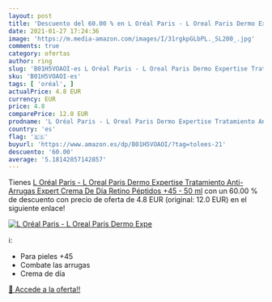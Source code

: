 ```yaml
---
layout: post
title: 'Descuento del 60.00 % en L Oréal Paris - L Oreal Paris Dermo Expe'
date: 2021-01-27 17:24:36
image: 'https://m.media-amazon.com/images/I/31rgkpGLbPL._SL200_.jpg'
comments: true
category: ofertas
author: ring
slug: 'B01H5VOAOI-es L Oréal Paris - L Oreal Paris Dermo Expertise Tratamiento...'
sku: 'B01H5VOAOI-es'
tags: [ 'oréal', ]
actualPrice: 4.8 EUR
currency: EUR
price: 4.8
comparePrice: 12.0 EUR
prodname: 'L Oréal Paris - L Oreal Paris Dermo Expertise Tratamiento Anti- Arrugas Expert  Crema De Día  Retino Péptidos +45 - 50 ml'
country: 'es'
flag: '🇪🇸'
buyurl: 'https://www.amazon.es/dp/B01H5VOAOI/?tag=tolees-21'
descuento: '60.00'
average: '5.18142857142857'
---
```


Tienes [L Oréal Paris - L Oreal Paris Dermo Expertise Tratamiento Anti- Arrugas Expert  Crema De Día  Retino Péptidos +45 - 50 ml](https://www.amazon.es/dp/B01H5VOAOI/?tag=tolees-21) con un 60.00 % de descuento con precio de oferta de 4.8 EUR (original: 12.0 EUR) en el siguiente enlace!

[![L Oréal Paris - L Oreal Paris Dermo Expe](https://m.media-amazon.com/images/I/31rgkpGLbPL._SL200_.jpg)](https://www.amazon.es/dp/B01H5VOAOI/?tag=tolees-21)

ℹ️:

- Para pieles +45
- Combate las arrugas
- Crema de día

[🛒 Accede a la oferta!!](https://www.amazon.es/dp/B01H5VOAOI/?tag=tolees-21)
